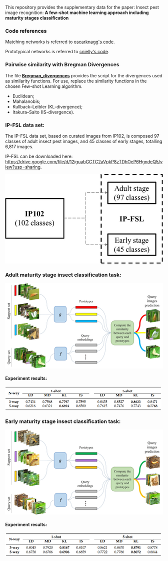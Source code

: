 This repository provides the supplementary data for the paper: Insect pest image recognition: **A few-shot machine learning approach including maturity stages classification**

### Code references
Matching networks is referred to [oscarknagg's code](https://github.com/oscarknagg/few-shot).

Prototypical networks is referred to [cnielly's code](https://github.com/cnielly/prototypical-networks-omniglot).

### Pairwise similarity with Bregman Divergences
The file **[Bregman_divergences](/Bregman_divergences.py)** provides the script for the divergences used as similarity functions. For use, replace the similarity functions in the chosen Few-shot Learning algorithm.

- Euclidean;
- Mahalanobis;
- Kullback–Leibler (KL-divergence);
- Itakura–Saito (IS-divergence).

### IP-FSL data set:
The IP-FSL data set, based on curated images from IP102, is composed 97 classes of adult insect pest images, and 45 classes of early stages, totalling 6,817 images.

IP-FSL can be downloaded here: https://drive.google.com/file/d/12iguabGCTC2aVpkP8zTDhOeP6HgndeQ5/view?usp=sharing.

<img src="/Figures/data_config.jpg" alt="drawing" width="600"/>

### Adult maturity stage insect classification task:

<!-- ![Episode](/Figures/task_example_adult.jpg) -->
<img src="/Figures/task_example_adult.jpg" alt="drawing" width="600"/>

#### Experiment results:
<!-- ![Adult_results](/Figures/adult_results.png) -->
<img src="/Figures/adult_results.png" alt="drawing" width="500"/>

### Early maturity stage insect classification task:

<!-- ![Episode](/Figures/task_example_adult.jpg) -->
<img src="/Figures/task_example_early.jpg" alt="drawing" width="600"/>

#### Experiment results:
<!-- ![Early_results](/Figures/early_results.png) -->
<img src="/Figures/early_results.png" alt="drawing" width="500"/>


